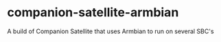 # companion-satellite-armbian
A build of Companion Satellite that uses Armbian to run on several SBC's
